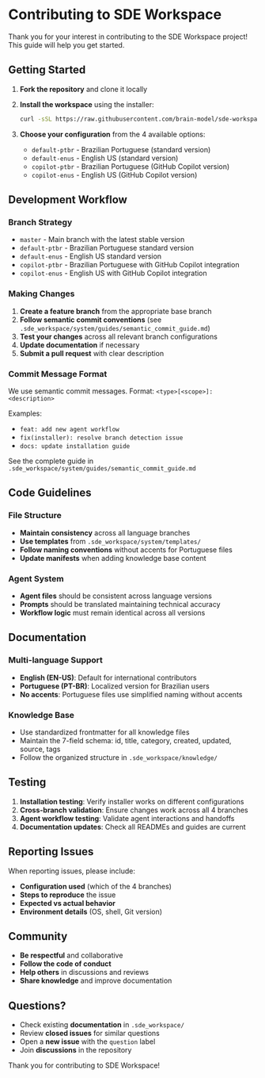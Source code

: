 # Contributing to SDE Workspace

Thank you for your interest in contributing to the SDE Workspace project! This guide will help you get started.

## Getting Started

1. **Fork the repository** and clone it locally
2. **Install the workspace** using the installer:

   ```bash
   curl -sSL https://raw.githubusercontent.com/brain-model/sde-workspace/master/boot.sh | bash
   ```

3. **Choose your configuration** from the 4 available options:
   - `default-ptbr` - Brazilian Portuguese (standard version)
   - `default-enus` - English US (standard version)
   - `copilot-ptbr` - Brazilian Portuguese (GitHub Copilot version)
   - `copilot-enus` - English US (GitHub Copilot version)

## Development Workflow

### Branch Strategy

- `master` - Main branch with the latest stable version
- `default-ptbr` - Brazilian Portuguese standard version
- `default-enus` - English US standard version
- `copilot-ptbr` - Brazilian Portuguese with GitHub Copilot integration
- `copilot-enus` - English US with GitHub Copilot integration

### Making Changes

1. **Create a feature branch** from the appropriate base branch
2. **Follow semantic commit conventions** (see `.sde_workspace/system/guides/semantic_commit_guide.md`)
3. **Test your changes** across all relevant branch configurations
4. **Update documentation** if necessary
5. **Submit a pull request** with clear description

### Commit Message Format

We use semantic commit messages. Format: `<type>[<scope>]: <description>`

Examples:

- `feat: add new agent workflow`
- `fix(installer): resolve branch detection issue`
- `docs: update installation guide`

See the complete guide in `.sde_workspace/system/guides/semantic_commit_guide.md`

## Code Guidelines

### File Structure

- **Maintain consistency** across all language branches
- **Use templates** from `.sde_workspace/system/templates/`
- **Follow naming conventions** without accents for Portuguese files
- **Update manifests** when adding knowledge base content

### Agent System

- **Agent files** should be consistent across language versions
- **Prompts** should be translated maintaining technical accuracy
- **Workflow logic** must remain identical across all versions

## Documentation

### Multi-language Support

- **English (EN-US)**: Default for international contributors
- **Portuguese (PT-BR)**: Localized version for Brazilian users
- **No accents**: Portuguese files use simplified naming without accents

### Knowledge Base

- Use standardized frontmatter for all knowledge files
- Maintain the 7-field schema: id, title, category, created, updated, source, tags
- Follow the organized structure in `.sde_workspace/knowledge/`

## Testing

1. **Installation testing**: Verify installer works on different configurations
2. **Cross-branch validation**: Ensure changes work across all 4 branches
3. **Agent workflow testing**: Validate agent interactions and handoffs
4. **Documentation updates**: Check all READMEs and guides are current

## Reporting Issues

When reporting issues, please include:

- **Configuration used** (which of the 4 branches)
- **Steps to reproduce** the issue
- **Expected vs actual behavior**
- **Environment details** (OS, shell, Git version)

## Community

- **Be respectful** and collaborative
- **Follow the code of conduct**
- **Help others** in discussions and reviews
- **Share knowledge** and improve documentation

## Questions?

- Check existing **documentation** in `.sde_workspace/`
- Review **closed issues** for similar questions
- Open a **new issue** with the `question` label
- Join **discussions** in the repository

Thank you for contributing to SDE Workspace!
